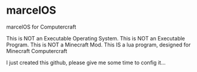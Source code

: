 marcelOS
========

marcelOS for Computercraft

This is NOT an Executable Operating System.
This is NOT an Executable Program.
This is NOT a  Minecraft Mod.
This IS a lua program, designed for Minecraft Computercraft


I just created this github, please give me some time to config it...
